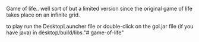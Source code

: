 Game of life.. well sort of but a limited version since the original game of life takes place on an infinite grid.

to play run the DesktopLauncher file or double-click on the gol.jar file (if you have java) in desktop/build/libs."# game-of-life" 
